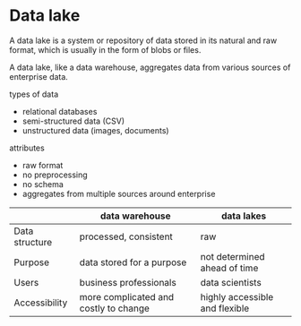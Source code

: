 # Data lake

A data lake is a system or repository of data stored in its natural and raw format, which is usually in the form of blobs or files.

A data lake, like a data warehouse, aggregates data from various sources of enterprise data.

types of data
- relational databases
- semi-structured data (CSV)
- unstructured data (images, documents)

attributes
- raw format
- no preprocessing
- no schema
- aggregates from multiple sources around enterprise

||data warehouse|data lakes|
|-|-|-|
|Data structure|processed, consistent|raw|
|Purpose|data stored for a purpose|not determined ahead of time|
|Users|business professionals|data scientists|
|Accessibility|more complicated and costly to change|highly accessible and flexible|


